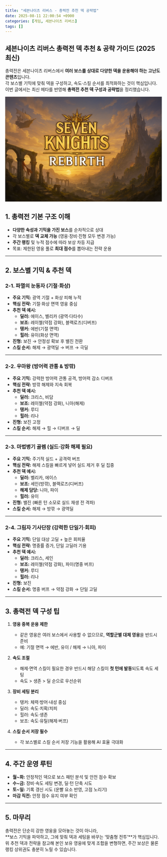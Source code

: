 ```yaml
---
title: "세븐나이츠 리버스 - 총력전 추천 덱 공략법"
date: 2025-08-11 22:00:54 +0900
categories: [게임, 세븐나이츠 리버스]
tags: []
---
```


## 세븐나이츠 리버스 총력전 덱 추천 & 공략 가이드 (2025 최신)

총력전은 세븐나이츠 리버스에서 **여러 보스를 상대로 다양한 덱을 운용해야 하는 고난도 콘텐츠**입니다.  
각 보스별 기믹에 맞춰 덱을 구성하고, 속도·스킬 순서를 최적화하는 것이 핵심입니다.  
이번 글에서는 최신 메타를 반영해 **총력전 추천 덱 구성과 공략법**을 정리했습니다.

![세븐나이츠](assets/img/seven/1754737251916.png)

## 1. 총력전 기본 구조 이해

- **다양한 속성과 기믹을 가진 보스**를 순차적으로 상대
- 각 보스별로 **덱 교체 가능** (영웅·장비·진형 모두 변경 가능)
- **주간 랭킹** 및 누적 점수에 따라 보상 차등 지급
- 목표: 제한된 영웅 풀로 **최대 점수**를 뽑아내는 전략 운용

---

## 2. 보스별 기믹 & 추천 덱

### 2-1. 파멸의 눈동자 (기절·화상)
- **주요 기믹:** 광역 기절 + 화상 피해 누적
- **핵심 전략:** 기절·화상 면역 영웅 중심
- **추천 덱 예시:**
  - **딜러:** 에이스, 벨리카 (광역·다타수)
  - **보조:** 레이첼(약점 강화), 블랙로즈(디버프)
  - **탱커:** 에반(기절 면역)
  - **힐러:** 유이(화상 면역)
- **진형:** 보진 → 안정성 확보 후 밸진 전환
- **스킬 순서:** 해제 → 광역딜 → 버프 → 극딜

---

### 2-2. 우마왕 (방어력 관통 & 방깎)
- **주요 기믹:** 강력한 방어력 관통 공격, 방어력 감소 디버프
- **핵심 전략:** 방깎 해제와 지속 회복
- **추천 덱 예시:**
  - **딜러:** 크리스, 비담
  - **보조:** 레이첼(약점 강화), 니아(해제)
  - **탱커:** 루디
  - **힐러:** 리나
- **진형:** 보진 고정
- **스킬 순서:** 해제 → 힐 → 디버프 → 딜

---

### 2-3. 마법병기 골렘 (실드·강화 해제 필요)
- **주요 기믹:** 주기적 실드 + 공격력 버프
- **핵심 전략:** 해제 스킬을 빠르게 넣어 실드 제거 후 딜 집중
- **추천 덱 예시:**
  - **딜러:** 벨리카, 에이스
  - **보조:** 세인(방깎), 블랙로즈(디버프)
  - **해제 담당:** 니아, 파이
  - **힐러:** 유이
- **진형:** 밸진 (빠른 턴 소모로 실드 재생 전 격파)
- **스킬 순서:** 해제 → 방깎 → 광역딜

---

### 2-4. 그림자 기사단장 (강력한 단일기·회피)
- **주요 기믹:** 단일 대상 고딜 + 높은 회피율
- **핵심 전략:** 명중률 증가, 단일 고딜러 기용
- **추천 덱 예시:**
  - **딜러:** 크리스, 세인
  - **보조:** 레이첼(약점 강화), 파이(명중 버프)
  - **탱커:** 루디
  - **힐러:** 리나
- **진형:** 보진
- **스킬 순서:** 명중 버프 → 약점 강화 → 단일 고딜

---

## 3. 총력전 덱 구성 팁

1. **영웅 중복 운용 제한**  
   - 같은 영웅은 여러 보스에서 사용할 수 없으므로, **역할군별 대체 영웅**을 반드시 준비  
   - 예: 기절 면역 → 에반, 유이 / 해제 → 니아, 파이

2. **속도 조절**  
   - 해제·면역 스킬이 필요한 경우 반드시 해당 스킬이 **첫 턴에 발동**되도록 속도 세팅  
   - 속도 > 생존 > 딜 순으로 우선순위

3. **장비 세팅 분리**  
   - 탱커: 체력·방어·내성 중심  
   - 딜러: 속도·치확/치피  
   - 힐러: 속도·생존  
   - 보조: 속도·유틸(해제·버프)

4. **스킬 순서 저장 필수**  
   - 각 보스별로 스킬 순서 저장 기능을 활용해 AI 효율 극대화

---

## 4. 주간 운영 루틴

- **월~화:** 안정적인 덱으로 보스 패턴 분석 및 안전 점수 확보
- **수~금:** 장비·속도 세팅 변경, 딜·턴 단축 시도
- **토~일:** 기록 갱신 시도 (운빨 요소 반영, 고점 노리기)
- **마감 직전:** 안정 점수 유지 여부 확인

---

## 5. 마무리

총력전은 단순히 강한 영웅을 모아놓는 것이 아니라,  
**보스 기믹을 파악하고, 그에 맞춰 덱과 세팅을 바꾸는 ‘맞춤형 전투’**가 핵심입니다.  
위 추천 덱과 전략을 참고해 본인 보유 영웅에 맞게 조합을 변형하면, 주간 보상은 물론 랭킹 상위권도 충분히 노릴 수 있습니다.
